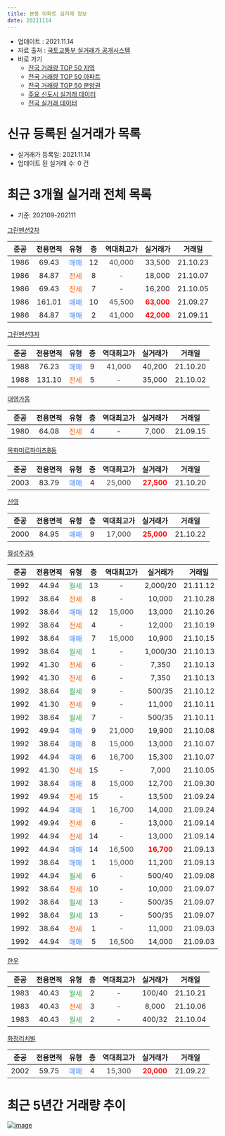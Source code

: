 ```yaml
---
title: 본동 아파트 실거래 정보
date: 20211114
---
```


* 업데이트 : 2021.11.14
* 자료 출처 : [국토교통부 실거래가 공개시스템](http://rt.molit.go.kr)
* 바로 가기
    * [전국 거래량 TOP 50 지역](https://apt-info.github.io/apt-trade-info/tr)
    * [전국 거래량 TOP 50 아파트](https://apt-info.github.io/apt-trade-info/ta)
    * [전국 거래량 TOP 50 분양권](https://apt-info.github.io/apt-trade-info/tb)
    * [주요 신도시 실거래 데이터](https://apt-info.github.io/apt-trade-info/newtown)
    * [전국 실거래 데이터](https://apt-info.github.io/apt-trade-info/all)



<script async src="https://pagead2.googlesyndication.com/pagead/js/adsbygoogle.js"></script>
<!-- 기본광고 -->
<ins class="adsbygoogle"
     style="display:block"
     data-ad-client="ca-pub-1142216861245946"
     data-ad-slot="4805727019"
     data-ad-format="auto"
     data-full-width-responsive="true"></ins>
<script>
     (adsbygoogle = window.adsbygoogle || []).push({});
</script>


# 신규 등록된 실거래가 목록

* 실거래가 등록일: 2021.11.14
* 업데이트 된 실거래 수: 0 건




<script async src="https://pagead2.googlesyndication.com/pagead/js/adsbygoogle.js"></script>
<!-- 기본광고 -->
<ins class="adsbygoogle"
     style="display:block"
     data-ad-client="ca-pub-1142216861245946"
     data-ad-slot="4805727019"
     data-ad-format="auto"
     data-full-width-responsive="true"></ins>
<script>
     (adsbygoogle = window.adsbygoogle || []).push({});
</script>


# 최근 3개월 실거래 전체 목록
* 기준: 202109-202111


[그린맨션2차](https://search.naver.com/search.naver?query=%EA%B7%B8%EB%A6%B0%EB%A7%A8%EC%85%982%EC%B0%A8)

|준공|전용면적|유형|층|역대최고가|실거래가|거래일|
|:---:|:---:|:---:|:---:|:---:|:---:|:---:|
|1986|69.43|<span style="color:#4285F3">매매</span>|12|<span style="color:#444444">40,000</span>|33,500|21.10.23|
|1986|84.87|<span style="color:#FF5A00">전세</span>|8|<span style="color:#444444">-</span>|18,000|21.10.07|
|1986|69.43|<span style="color:#FF5A00">전세</span>|7|<span style="color:#444444">-</span>|16,200|21.10.05|
|1986|161.01|<span style="color:#4285F3">매매</span>|10|<span style="color:#444444">45,500</span>|<b><span style="color:#FF0000">63,000</span></b>|21.09.27|
|1986|84.87|<span style="color:#4285F3">매매</span>|2|<span style="color:#444444">41,000</span>|<b><span style="color:#FF0000">42,000</span></b>|21.09.11|

[그린맨션3차](https://search.naver.com/search.naver?query=%EA%B7%B8%EB%A6%B0%EB%A7%A8%EC%85%983%EC%B0%A8)

|준공|전용면적|유형|층|역대최고가|실거래가|거래일|
|:---:|:---:|:---:|:---:|:---:|:---:|:---:|
|1988|76.23|<span style="color:#4285F3">매매</span>|9|<span style="color:#444444">41,000</span>|40,200|21.10.20|
|1988|131.10|<span style="color:#FF5A00">전세</span>|5|<span style="color:#444444">-</span>|35,000|21.10.02|

[대영가동](https://search.naver.com/search.naver?query=%EB%8C%80%EC%98%81%EA%B0%80%EB%8F%99)

|준공|전용면적|유형|층|역대최고가|실거래가|거래일|
|:---:|:---:|:---:|:---:|:---:|:---:|:---:|
|1980|64.08|<span style="color:#FF5A00">전세</span>|4|<span style="color:#444444">-</span>|7,000|21.09.15|

[목화미르하이츠B동](https://search.naver.com/search.naver?query=%EB%AA%A9%ED%99%94%EB%AF%B8%EB%A5%B4%ED%95%98%EC%9D%B4%EC%B8%A0B%EB%8F%99)

|준공|전용면적|유형|층|역대최고가|실거래가|거래일|
|:---:|:---:|:---:|:---:|:---:|:---:|:---:|
|2003|83.79|<span style="color:#4285F3">매매</span>|4|<span style="color:#444444">25,000</span>|<b><span style="color:#FF0000">27,500</span></b>|21.10.20|

[신영](https://search.naver.com/search.naver?query=%EC%8B%A0%EC%98%81)

|준공|전용면적|유형|층|역대최고가|실거래가|거래일|
|:---:|:---:|:---:|:---:|:---:|:---:|:---:|
|2000|84.95|<span style="color:#4285F3">매매</span>|9|<span style="color:#444444">17,000</span>|<b><span style="color:#FF0000">25,000</span></b>|21.10.22|

[월성주공5](https://search.naver.com/search.naver?query=%EC%9B%94%EC%84%B1%EC%A3%BC%EA%B3%B55)

|준공|전용면적|유형|층|역대최고가|실거래가|거래일|
|:---:|:---:|:---:|:---:|:---:|:---:|:---:|
|1992|44.94|<span style="color:#34A853">월세</span>|13|<span style="color:#444444">-</span>|2,000/20|21.11.12|
|1992|38.64|<span style="color:#FF5A00">전세</span>|8|<span style="color:#444444">-</span>|10,000|21.10.28|
|1992|38.64|<span style="color:#4285F3">매매</span>|12|<span style="color:#444444">15,000</span>|13,000|21.10.26|
|1992|38.64|<span style="color:#FF5A00">전세</span>|4|<span style="color:#444444">-</span>|12,000|21.10.19|
|1992|38.64|<span style="color:#4285F3">매매</span>|7|<span style="color:#444444">15,000</span>|10,900|21.10.15|
|1992|38.64|<span style="color:#34A853">월세</span>|1|<span style="color:#444444">-</span>|1,000/30|21.10.13|
|1992|41.30|<span style="color:#FF5A00">전세</span>|6|<span style="color:#444444">-</span>|7,350|21.10.13|
|1992|41.30|<span style="color:#FF5A00">전세</span>|6|<span style="color:#444444">-</span>|7,350|21.10.13|
|1992|38.64|<span style="color:#34A853">월세</span>|9|<span style="color:#444444">-</span>|500/35|21.10.12|
|1992|41.30|<span style="color:#FF5A00">전세</span>|9|<span style="color:#444444">-</span>|11,000|21.10.11|
|1992|38.64|<span style="color:#34A853">월세</span>|7|<span style="color:#444444">-</span>|500/35|21.10.11|
|1992|49.94|<span style="color:#4285F3">매매</span>|9|<span style="color:#444444">21,000</span>|19,900|21.10.08|
|1992|38.64|<span style="color:#4285F3">매매</span>|8|<span style="color:#444444">15,000</span>|13,000|21.10.07|
|1992|44.94|<span style="color:#4285F3">매매</span>|6|<span style="color:#444444">16,700</span>|15,300|21.10.07|
|1992|41.30|<span style="color:#FF5A00">전세</span>|15|<span style="color:#444444">-</span>|7,000|21.10.05|
|1992|38.64|<span style="color:#4285F3">매매</span>|8|<span style="color:#444444">15,000</span>|12,700|21.09.30|
|1992|49.94|<span style="color:#FF5A00">전세</span>|15|<span style="color:#444444">-</span>|13,500|21.09.24|
|1992|44.94|<span style="color:#4285F3">매매</span>|1|<span style="color:#444444">16,700</span>|14,000|21.09.24|
|1992|49.94|<span style="color:#FF5A00">전세</span>|6|<span style="color:#444444">-</span>|13,000|21.09.14|
|1992|44.94|<span style="color:#FF5A00">전세</span>|14|<span style="color:#444444">-</span>|13,000|21.09.14|
|1992|44.94|<span style="color:#4285F3">매매</span>|14|<span style="color:#444444">16,500</span>|<b><span style="color:#FF0000">16,700</span></b>|21.09.13|
|1992|38.64|<span style="color:#4285F3">매매</span>|1|<span style="color:#444444">15,000</span>|11,200|21.09.13|
|1992|44.94|<span style="color:#34A853">월세</span>|6|<span style="color:#444444">-</span>|500/40|21.09.08|
|1992|38.64|<span style="color:#FF5A00">전세</span>|10|<span style="color:#444444">-</span>|10,000|21.09.07|
|1992|38.64|<span style="color:#34A853">월세</span>|13|<span style="color:#444444">-</span>|500/35|21.09.07|
|1992|38.64|<span style="color:#34A853">월세</span>|13|<span style="color:#444444">-</span>|500/35|21.09.07|
|1992|38.64|<span style="color:#FF5A00">전세</span>|1|<span style="color:#444444">-</span>|11,000|21.09.03|
|1992|44.94|<span style="color:#4285F3">매매</span>|5|<span style="color:#444444">16,500</span>|14,000|21.09.03|

[한우](https://search.naver.com/search.naver?query=%ED%95%9C%EC%9A%B0)

|준공|전용면적|유형|층|역대최고가|실거래가|거래일|
|:---:|:---:|:---:|:---:|:---:|:---:|:---:|
|1983|40.43|<span style="color:#34A853">월세</span>|2|<span style="color:#444444">-</span>|100/40|21.10.21|
|1983|40.43|<span style="color:#FF5A00">전세</span>|3|<span style="color:#444444">-</span>|8,000|21.10.06|
|1983|40.43|<span style="color:#34A853">월세</span>|2|<span style="color:#444444">-</span>|400/32|21.10.04|


<script async src="https://pagead2.googlesyndication.com/pagead/js/adsbygoogle.js"></script>
<!-- 기본광고 -->
<ins class="adsbygoogle"
     style="display:block"
     data-ad-client="ca-pub-1142216861245946"
     data-ad-slot="4805727019"
     data-ad-format="auto"
     data-full-width-responsive="true"></ins>
<script>
     (adsbygoogle = window.adsbygoogle || []).push({});
</script>


[화정리치빌](https://search.naver.com/search.naver?query=%ED%99%94%EC%A0%95%EB%A6%AC%EC%B9%98%EB%B9%8C)

|준공|전용면적|유형|층|역대최고가|실거래가|거래일|
|:---:|:---:|:---:|:---:|:---:|:---:|:---:|
|2002|59.75|<span style="color:#4285F3">매매</span>|4|<span style="color:#444444">15,300</span>|<b><span style="color:#FF0000">20,000</span></b>|21.09.22|



<script async src="https://pagead2.googlesyndication.com/pagead/js/adsbygoogle.js"></script>
<!-- 기본광고 -->
<ins class="adsbygoogle"
     style="display:block"
     data-ad-client="ca-pub-1142216861245946"
     data-ad-slot="4805727019"
     data-ad-format="auto"
     data-full-width-responsive="true"></ins>
<script>
     (adsbygoogle = window.adsbygoogle || []).push({});
</script>


# 최근 5년간 거래량 추이


<div style="width:100%;">
    <canvas id="deal_progress" height="200"></canvas>
</div>

<script>
new Chart(document.getElementById("deal_progress"), {
    type: 'line',
    data: {
        labels: ['16.01','16.02','16.03','16.04','16.05','16.06','16.07','16.08','16.09','16.10','16.11','16.12','17.01','17.02','17.03','17.04','17.05','17.06','17.07','17.08','17.09','17.10','17.11','17.12','18.01','18.02','18.03','18.04','18.05','18.06','18.07','18.08','18.09','18.10','18.11','18.12','19.01','19.02','19.03','19.04','19.05','19.06','19.07','19.08','19.09','19.10','19.11','19.12','20.01','20.02','20.03','20.04','20.05','20.06','20.07','20.08','20.09','20.10','20.11','20.12','21.01','21.02','21.03','21.04','21.05','21.06','21.07','21.08','21.09','21.10','21.11'],
        datasets: [{
            label: '매매/분양권',
            data: [14,14,17,14,15,11,11,20,12,27,16,12,13,20,28,13,16,16,29,22,17,21,11,18,14,18,24,25,22,26,21,24,28,39,24,17,29,21,16,16,22,22,19,13,18,33,31,29,26,29,16,35,33,72,49,39,53,31,71,33,12,11,19,17,26,7,102,10,8,9,0],
            borderColor: "rgba(66, 133, 243, 1)",
            backgroundColor: "rgba(66, 133, 243, 0.05)",
            borderWidth: 1,
            pointRadius: 0,
            fill: false,
            lineTension: 0
        },{
            label: '전/월세',
            data: [5,6,12,7,5,9,9,11,10,7,9,12,7,9,11,9,14,17,13,17,16,5,6,6,8,6,14,11,10,7,11,9,12,8,15,18,15,6,9,6,7,11,12,8,18,11,10,5,12,14,12,14,12,10,20,17,16,14,13,13,12,9,9,18,14,17,20,10,9,15,1],
            borderColor: "rgba(255, 90, 0, 1)",
            backgroundColor: "rgba(255, 90, 0, 0.05)",
            borderWidth: 1,
            pointRadius: 0,
            fill: false,
            lineTension: 0
        },{
            label: '합계',
            data: [19,20,29,21,20,20,20,31,22,34,25,24,20,29,39,22,30,33,42,39,33,26,17,24,22,24,38,36,32,33,32,33,40,47,39,35,44,27,25,22,29,33,31,21,36,44,41,34,38,43,28,49,45,82,69,56,69,45,84,46,24,20,28,35,40,24,122,20,17,24,1],
            borderColor: "rgba(0, 0, 0, 1)",
            backgroundColor: "rgba(0, 0, 0, 0.03)",
            borderWidth: 0.1,
            pointRadius: 0,
            fill: true,
            lineTension: 0
        }
        ]
    },
    options: {
        responsive: true,
        title: {
            display: false
        },
        tooltips: {
            mode: 'index',
            intersect: false
        },
        hover: {
            mode: 'nearest',
            intersect: true
        },
        scales: {
            xAxes: [{
                display: true,
                scaleLabel: {
                    display: true,
                    labelString: '년/월'
                }
            }],
            yAxes: [{
                display: true,
                ticks: {
                    suggestedMin: 0,
                },
                scaleLabel: {
                    display: true,
                    labelString: '실거래 수'
                }
            }]
        }
    }
});

</script>


[![image](https://apt-info.github.io/images/2020-01-03-apt-trade-info/1024x500.png)](https://play.google.com/store/apps/details?id=com.aptinfo.apttradeinfo)


